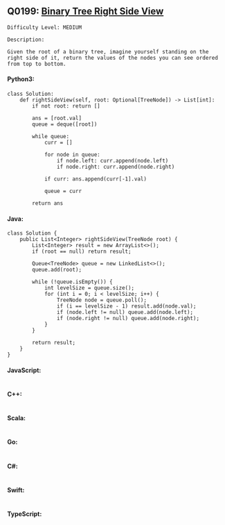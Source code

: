 ## Q0199: [Binary Tree Right Side View](https://leetcode.com/problems/binary-tree-right-side-view/)

```
Difficulty Level: MEDIUM
```

```
Description:

Given the root of a binary tree, imagine yourself standing on the right side of it, return the values of the nodes you can see ordered from top to bottom.
```

#### Python3:

```
class Solution:
    def rightSideView(self, root: Optional[TreeNode]) -> List[int]:
        if not root: return []

        ans = [root.val]
        queue = deque([root])

        while queue:
            curr = []

            for node in queue:
                if node.left: curr.append(node.left)
                if node.right: curr.append(node.right)

            if curr: ans.append(curr[-1].val)

            queue = curr

        return ans
```

#### Java:

```
class Solution {
    public List<Integer> rightSideView(TreeNode root) {
        List<Integer> result = new ArrayList<>();
        if (root == null) return result;

        Queue<TreeNode> queue = new LinkedList<>();
        queue.add(root);

        while (!queue.isEmpty()) {
            int levelSize = queue.size();
            for (int i = 0; i < levelSize; i++) {
                TreeNode node = queue.poll();
                if (i == levelSize - 1) result.add(node.val);
                if (node.left != null) queue.add(node.left);
                if (node.right != null) queue.add(node.right);
            }
        }

        return result;
    }
}
```

#### JavaScript:

```

```

#### C++:

```

```

#### Scala:

```

```

#### Go:

```

```

#### C#:

```

```

#### Swift:

```

```

#### TypeScript:

```

```